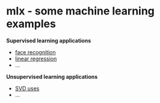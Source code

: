 # mlx - some machine learning examples


**Supervised learning applications**
* [face recognition](https://github.com/dchosch/mlx/blob/main/face%20recognition.ipynb)
* [linear regression](https://github.com/dchosch/mlx/blob/main/linear%20regression.ipynb)
* ...


**Unsupervised learning applications**
* [SVD uses](https://github.com/dchosch/mlx/blob/main/SVD%20uses.ipynb)
* ...
